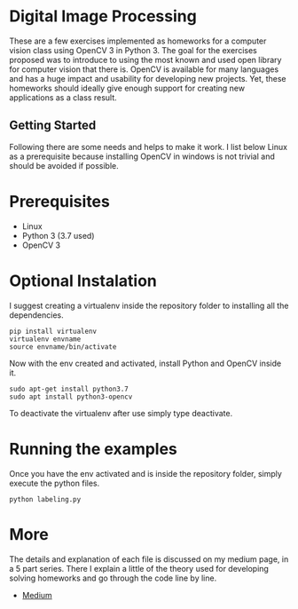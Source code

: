 # Digital Image Processing

These are a few exercises implemented as homeworks for a computer vision class using OpenCV 3 in Python 3. The goal for the exercises proposed was to introduce to using the most known and used open library for computer vision that there is. OpenCV is available for many languages and has a huge impact and usability for developing new projects. Yet, these homeworks should ideally give enough support for creating new applications as a class result. 

## Getting Started
Following there are some needs and helps to make it work. I list below Linux as a prerequisite because installing OpenCV in windows is not trivial and should be avoided if possible. 

# Prerequisites
- Linux  
- Python 3 (3.7 used)
- OpenCV 3

# Optional Instalation
I suggest creating a virtualenv inside the repository folder to installing all the dependencies. 
```
pip install virtualenv
virtualenv envname
source envname/bin/activate
```
Now with the env created and activated, install Python and OpenCV inside it. 
```
sudo apt-get install python3.7
sudo apt install python3-opencv  
```
To deactivate the virtualenv after use simply type deactivate. 

# Running the examples
Once you have the env activated and is inside the repository folder, simply execute the python files.
```
python labeling.py
```
# More
The details and explanation of each file is discussed on my medium page, in a 5 part series. There I explain a little of the theory used for developing solving homeworks and go through the code line by line. 
- [Medium](https://medium.com/@elvisdias)

